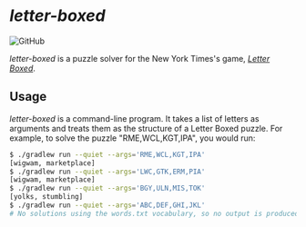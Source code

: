 # _letter-boxed_

![GitHub](https://img.shields.io/github/license/gmarmstrong/letter-boxed)

_letter-boxed_ is a puzzle solver for the New York
Times's game, [_Letter Boxed_](https://www.nytimes.com/puzzles/letter-boxed).

## Usage

_letter-boxed_ is a command-line program. It takes a list of letters
as arguments and treats them as the structure of a Letter Boxed puzzle.
For example, to solve the puzzle "RME,WCL,KGT,IPA", you would run:

```bash
$ ./gradlew run --quiet --args='RME,WCL,KGT,IPA'
[wigwam, marketplace]
$ ./gradlew run --quiet --args='LWC,GTK,ERM,PIA'
[wigwam, marketplace]
$ ./gradlew run --quiet --args='BGY,ULN,MIS,TOK'
[yolks, stumbling]
$ ./gradlew run --quiet --args='ABC,DEF,GHI,JKL'
# No solutions using the words.txt vocabulary, so no output is produced.
```
